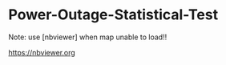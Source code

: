 # Power-Outage-Statistical-Test

Note: use [nbviewer] when map unable to load!!

https://nbviewer.org

